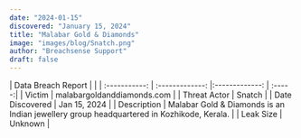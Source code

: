 ```yaml
---
date: "2024-01-15"
discovered: "January 15, 2024"
title: "Malabar Gold & Diamonds"
image: "images/blog/Snatch.png"
author: "Breachsense Support"
draft: false
---
```


| Data Breach Report           |              | 
| :-----------: | :-------------:     |:-------------:    | :-----:|
| Victim      | malabargoldanddiamonds.com      | 
| Threat Actor      | Snatch      | 
| Date Discovered      | Jan 15, 2024      | 
| Description      | Malabar Gold & Diamonds is an Indian jewellery group headquartered in Kozhikode, Kerala.      | 
| Leak Size      | Unknown      | 

